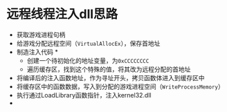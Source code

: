 # 远程线程注入dll思路

* 获取游戏进程句柄
* 给游戏分配远程空间（`VirtualAllocEx`），保存首地址
* 制造注入代码
  * 
  * 创建一个待初始化的地址变量，为`0xCCCCCCCC`
  * 遍历缓存区，找到这个特殊的值，将其改为远程分配的首地址
* 将编译后的注入函数地址，作为寻址开头，拷贝函数体进入到缓存区中
* 将缓存区中的函数数据，写入到分配的游戏进程空间（`WriteProcessMemory`）
* 执行通过LoadLibrary函数指针，注入kernel32.dll
* 